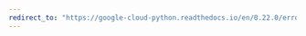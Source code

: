 ```yaml
---
redirect_to: "https://google-cloud-python.readthedocs.io/en/0.22.0/error-reporting-client.html"
---
```


